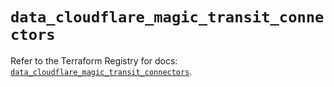 # `data_cloudflare_magic_transit_connectors`

Refer to the Terraform Registry for docs: [`data_cloudflare_magic_transit_connectors`](https://registry.terraform.io/providers/cloudflare/cloudflare/5.2.0/docs/data-sources/magic_transit_connectors).
